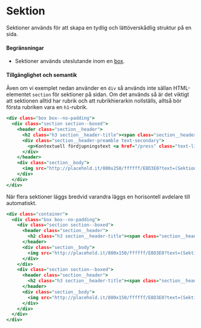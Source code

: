 # Sektion

Sektioner används för att skapa en tydlig och lättöverskådlig struktur på en sida.

#### Begränsningar
- Sektioner används uteslutande inom en [box](#box).

#### Tillgänglighet och semantik
Även om vi exemplet nedan använder en `div` så används inte sällan HTML-elementet `section` för sektioner på sidan. Om det används så är det viktigt att sektionen alltid har rubrik och att rubrikhierarkin nollställs, alltså bör första rubriken vara en `h1`-rubrik.

```boxed.html
<div class="box box--no-padding">
  <div class="section section--boxed">
    <header class="section__header">
      <h2 class="h3 section__header-title"><span class="section__header-title-text">Sektionstitel<span></h2>
      <div class="section__header-preamble text-secondary">
        <p>Kontextuell fördjupningstext <a href="/press" class="text-link">med länk</a></p>
      </div>
    </header>
    <div class="section__body">
      <img src="http://placehold.it/800x250/ffffff/E8D3E0?text=(Sektionens innehåll)" style="max-width: 100%"  />
    </div>
  </div>
</div>
```

När flera sektioner läggs bredvid varandra läggs en horisontell avdelare till automatiskt.

```multiple.html
<div class="container">
  <div class="box box--no-padding">
    <div class="section section--boxed">
      <header class="section__header">
        <h2 class="h3 section__header-title"><span class="section__header-title-text">Sektionstitel 1<span></h2>
      </header>
      <div class="section__body">
        <img src="http://placehold.it/800x150/ffffff/E8D3E0?text=(Sektionens innehåll)" style="max-width: 100%"  />
      </div>
    </div>
    <div class="section section--boxed">
      <header class="section__header">
        <h2 class="h3 section__header-title"><span class="section__header-title-text">Sektionstitel 2<span></h2>
      </header>
      <div class="section__body">
        <img src="http://placehold.it/800x150/ffffff/E8D3E0?text=(Sektionens innehåll)" style="max-width: 100%"  />
      </div>
    </div>
  </div>
</div>
```